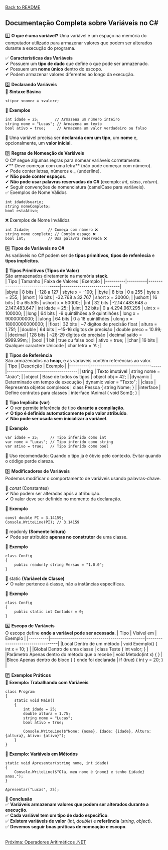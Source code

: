 [Back to README](../README.md)

## Documentação Completa sobre Variáveis no C#

1️⃣ **O que é uma variável?**
Uma variável é um espaço na memória do computador utilizado para armazenar valores que podem ser alterados durante a execução do programa.

✅ **Características das Variáveis**<br />
✔ Possuem um **tipo de dado** que define o que pode ser armazenado.<br />
✔ Possuem um **nome único** dentro do escopo.<br />
✔ Podem armazenar valores diferentes ao longo da execução.<br />

2️⃣ **Declarando Variáveis**<br />
📌 **Sintaxe Básica** <br />
```
<tipo> <nome> = <valor>;

```

📌 **Exemplos** <br />
```
int idade = 25;       // Armazena um número inteiro
string nome = "Lucas"; // Armazena um texto
bool ativo = true;     // Armazena um valor verdadeiro ou falso

```

🔹 Uma variável precisa ser **declarada com um tipo**, um **nome** e, opcionalmente, um **valor inicial**. <br />

3️⃣ **Regras de Nomeação de Variáveis** <br />
O C# segue algumas regras para nomear variáveis corretamente: <br />
✔** Deve começar com uma letra** (não pode começar com número). <br />
✔ Pode conter letras, números e *_* (underline). <br />
✔ **Não pode conter espaços**. <br />
✔ **Não pode usar palavras reservadas do C#** (exemplo: *int*, *class*, *return*). <br />
✔ Seguir convenções de nomenclatura (camelCase para variáveis). <br />
✅ Exemplos de Nome Válidos<br />

```
int idadeUsuario;
string nomeCompleto;
bool estaAtivo;

```
❌ Exemplos de Nome Inválidos<br />

```
int 2idade;        // Começa com número ❌
string nome completo; // Contém espaço ❌
bool int;          // Usa palavra reservada ❌

```

4️⃣ **Tipos de Variáveis no C#**<br />
As variáveis no C# podem ser de **tipos primitivos**, **tipos de referência** e **tipos implícitos**.<br />

📌 **Tipos Primitivos (Tipos de Valor)**<br />
São armazenados diretamente na memória **stack**.<br />
| Tipo     | Tamanho  | Faixa de Valores                 | Exemplo                     |
|----------|----------|----------------------------------|-----------------------------|			
|sbyte	   | 8 bits	  |  -128 a 127	                     | sbyte x = -100;             |
|byte	     | 8 bits	  |  0 a 255	                       | byte x = 255;               |
|short	   | 16 bits  |	 -32.768 a 32.767	               | short x = 30000;            |
|ushort	   | 16 bits  |	 0 a 65.535	                     | ushort x = 50000;           |
|int	     | 32 bits  |	 -2.147.483.648 a 2.147.483.647  | int idade = 25;             |
|uint	     | 32 bits  |	 0 a 4.294.967.295	             | uint x = 100000;            |
|long	     | 64 bits  |	 -9 quintilhões a 9 quintilhões  | long x = 9000000000;        |
|ulong	   | 64 bits  |	 0 a 18 quintilhões	             | ulong x = 18000000000000;   |
|float	   | 32 bits  |	 ~7 dígitos de precisão	float    | altura = 1.75f;             |
|double	   | 64 bits  |	 ~15-16 dígitos de precisão	     | double preco = 10.99;       |
|decimal	 | 128 bits |	 ~28-29 dígitos de precisão	     | decimal saldo = 9999.99m;   |
|bool	     | 1 bit	  |  true ou false	bool             | ativo = true;               |
|char	     | 16 bits  |	 Qualquer caractere Unicode	     | char letra = 'A';           |


📌 **Tipos de Referência**<br />
São armazenados na **heap**, e as variáveis contêm referências ao valor. <br />
| Tipo     | Descrição                         | Exemplo                           |
|----------|-----------------------------------|-----------------------------------|
|string	   | Texto imutável	                   | string nome = "João";             |
|object	   | Base de todos os tipos	           | object obj = 42;                  |
|dynamic	 | Determinado em tempo de execução	 | dynamic valor = "Texto";          |
|class	   | Representa objetos complexos	     | class Pessoa { string Nome; }     |
|interface | Define contratos para classes	   | interface IAnimal { void Som(); } |

📌 **Tipo Implícito (var)**<br />
✔ O *var* permite inferência de tipo **durante a compilação**.<br />
✔ **O tipo é definido automaticamente pelo valor atribuído**.<br />
✔ **Não pode ser usada sem inicializar a variável**.<br />

📌 **Exemplo** <br />
```
var idade = 25;     // Tipo inferido como int
var nome = "Lucas"; // Tipo inferido como string
var ativo = true;   // Tipo inferido como bool

```
📌 Uso recomendado: Quando o tipo já é óbvio pelo contexto. Evitar quando o código perde clareza. <br />

5️⃣ **Modificadores de Variáveis**<br />
Podemos modificar o comportamento de variáveis usando palavras-chave.

📌 *const* (Constantes) <br />
✔ Não podem ser alteradas após a atribuição. <br />
✔ O valor deve ser definido no momento da declaração. <br />

📌 **Exemplo** <br />
```
const double PI = 3.14159;
Console.WriteLine(PI); // 3.14159

```

📌 readonly **(Somente leitura)**<br />
✔ Pode ser atribuído **apenas no construtor** de uma classe.

📌 **Exemplo**
```
class Config
{
    public readonly string Versao = "1.0.0";
}

```
📌 static **(Variável de Classe)**<br />
✔ O valor pertence à classe, não a instâncias específicas.<br />

📌 **Exemplo** <br />

```
class Config
{
    public static int Contador = 0;
}
```
6️⃣ **Escopo de Variáveis** <br />
O escopo define **onde a variável pode ser acessada**.
| Tipo     | Visível em                                    | Exemplo                          |
|----------|-----------------------------------------------|----------------------------------|
|Local 	     Dentro de um método	                         | void Exemplo() { int x = 10; }   |
|Global	     Dentro de uma classe	                         | class Teste { int valor; }       |
|Parâmetro	 Apenas dentro do método que o recebe	         | void Metodo(int x) { }           |
|Bloco	     Apenas dentro do bloco { } onde foi declarada | if (true) { int y = 20; }        |

7️⃣ **Exemplos Práticos** <br />
📌 **Exemplo: Trabalhando com Variáveis** <br />

```
class Program
{
    static void Main()
    {
        int idade = 25;
        double altura = 1.75;
        string nome = "Lucas";
        bool ativo = true;

        Console.WriteLine($"Nome: {nome}, Idade: {idade}, Altura: {altura}, Ativo: {ativo}");
    }
}
```

📌 **Exemplo: Variáveis em Métodos** <br />
```
static void Apresentar(string nome, int idade)
{
    Console.WriteLine($"Olá, meu nome é {nome} e tenho {idade} anos.");
}

Apresentar("Lucas", 25);

```

📌 **Conclusão** <br />
✅ **Variáveis armazenam valores que podem ser alterados durante a execução**. <br />
✅ **Cada variável tem um tipo de dado específico**. <br />
✅ **Existem variáveis de valor** (*int*, *double*) e **referência** (*string*, *object*). <br />
✅ **Devemos seguir boas práticas de nomeação e escopo**. <br />



<br/>
<div style="display: flex; justify-content: space-between;">  
  <a href="arithmetic-operators.md">Próxima: Operadores Aritiméticos .NET</a>
</div>

